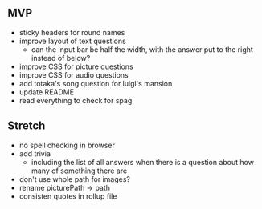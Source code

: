 MVP
---

* sticky headers for round names
* improve layout of text questions
    * can the input bar be half the width, with the answer put to the right instead of below?
* improve CSS for picture questions
* improve CSS for audio questions
* add totaka's song question for luigi's mansion
* update README
* read everything to check for spag

Stretch
-------

* no spell checking in browser
* add trivia
    * including the list of all answers when there is a question about how many of something there are
* don't use whole path for images?
* rename picturePath -> path
* consisten quotes in rollup file